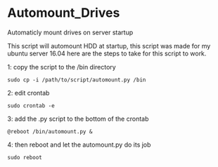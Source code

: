 # Automount_Drives
Automaticly mount drives on server startup

This script will automount HDD at startup, this script was made for my ubuntu server 16.04 here are the steps to take 
for this script to work.

1: copy the script to the /bin directory

    sudo cp -i /path/to/script/automount.py /bin
    
2: edit crontab

    sudo crontab -e
    
3: add the .py script to the bottom of the crontab

    @reboot /bin/automount.py &
    
4: then reboot and let the automount.py do its job

    sudo reboot
  
  
